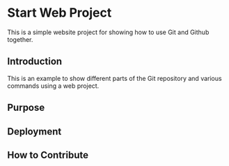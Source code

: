 # Start Web Project

This is a simple website project for showing how to use Git and Github together.

## Introduction

This is an example to show different parts of the Git repository and various commands using a web project.

## Purpose

## Deployment

## How to Contribute